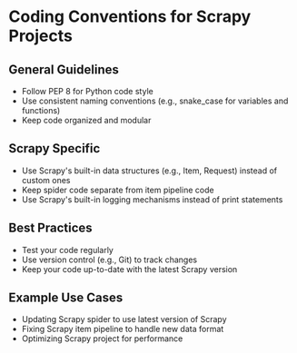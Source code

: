 # Coding Conventions for Scrapy Projects

## General Guidelines

* Follow PEP 8 for Python code style
* Use consistent naming conventions (e.g., snake_case for variables and functions)
* Keep code organized and modular

## Scrapy Specific

* Use Scrapy's built-in data structures (e.g., Item, Request) instead of custom ones
* Keep spider code separate from item pipeline code
* Use Scrapy's built-in logging mechanisms instead of print statements

## Best Practices

* Test your code regularly
* Use version control (e.g., Git) to track changes
* Keep your code up-to-date with the latest Scrapy version

## Example Use Cases

* Updating Scrapy spider to use latest version of Scrapy
* Fixing Scrapy item pipeline to handle new data format
* Optimizing Scrapy project for performance
